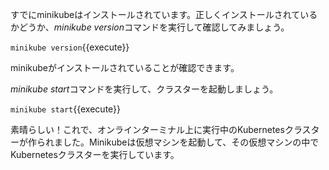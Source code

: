 すでにminikubeはインストールされています。正しくインストールされているかどうか、*minikube version*コマンドを実行して確認してみましょう。

`minikube version`{{execute}}

minikubeがインストールされていることが確認できます。

*minikube start*コマンドを実行して、クラスターを起動しましょう。

`minikube start`{{execute}}

素晴らしい！これで、オンラインターミナル上に実行中のKubernetesクラスターが作られました。Minikubeは仮想マシンを起動して、その仮想マシンの中でKubernetesクラスターを実行しています。
